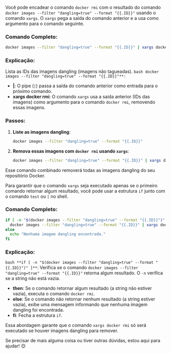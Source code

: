 Você pode encadear o comando `docker rmi` com o resultado do comando `docker images --filter "dangling=true" --format "{{.ID}}"` usando o comando `xargs`. O `xargs` pega a saída do comando anterior e a usa como argumento para o comando seguinte.

### Comando Completo:
```bash
docker images --filter "dangling=true" --format "{{.ID}}" | xargs docker rmi
```

### Explicação:
Lista as IDs das imagens dangling (imagens não tagueadas).
```bash docker images --filter "dangling=true" --format "{{.ID}}"**: ``` 
- **|**: O pipe (`|`) passa a saída do comando anterior como entrada para o próximo comando.
- **xargs docker rmi**: O comando `xargs` usa a saída anterior (IDs das imagens) como argumento para o comando `docker rmi`, removendo essas imagens.

### Passos:
1. **Liste as imagens dangling**:
   ```bash
   docker images --filter "dangling=true" --format "{{.ID}}"
   ```

2. **Remova essas imagens com `docker rmi` usando `xargs`**:
   ```bash
   docker images --filter "dangling=true" --format "{{.ID}}" | xargs docker rmi
   ```

Esse comando combinado removerá todas as imagens dangling do seu repositório Docker.

Para garantir que o comando `xargs` seja executado apenas se o primeiro comando retornar algum resultado, você pode usar a estrutura `if` junto com o comando `test` ou `[` no shell.

### Comando Completo:
```bash
if [ -n "$(docker images --filter "dangling=true" --format "{{.ID}}")" ]; then
  docker images --filter "dangling=true" --format "{{.ID}}" | xargs docker rmi
else
  echo "Nenhuma imagem dangling encontrada."
fi
```

### Explicação:
```bash **if [ -n "$(docker images --filter "dangling=true" --format "{{.ID}}")" ]**```: Verifica se o comando `docker images --filter "dangling=true" --format "{{.ID}}"` retorna algum resultado. O `-n` verifica se a string não está vazia.
- **then**: Se o comando retornar algum resultado (a string não estiver vazia), executa o comando `docker rmi`.
- **else**: Se o comando não retornar nenhum resultado (a string estiver vazia), exibe uma mensagem informando que nenhuma imagem dangling foi encontrada.
- **fi**: Fecha a estrutura `if`.

Essa abordagem garante que o comando `xargs docker rmi` só será executado se houver imagens dangling para remover.

Se precisar de mais alguma coisa ou tiver outras dúvidas, estou aqui para ajudar! 😊
